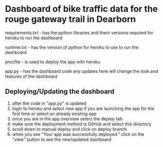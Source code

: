 # Dashboard of bike traffic data for the rouge gateway trail in Dearborn

requirements.txt - has the python libraries and therir versions required for heroku to run the dashboard

runtime.txt - has the version of python for heroku to use to run the dashboard

procfile - is used to deploy the app with heroku

app.py - has the dashboard code any updates here will change the look and features of the dashboard

## Deploying/Updating the dashboard

1. after the code in "app.py" is updated
2. login to heroku and select new app if you are launching the app for the first time or select an already existing app
3. once you are in the app overview select the deploy tab
4. make sure the deployment method is GitHub and select this directory
5. scroll down to manual deploy and click on deploy branch
6. when you see "Your app was successfully deployed." click on the "view" button to see the new/updated dashboard
